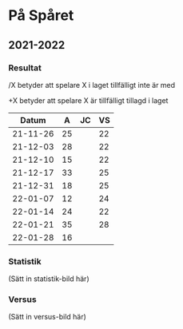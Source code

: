 # På Spåret

## 2021-2022

### Resultat

/X betyder att spelare X i laget tillfälligt inte är med

+X betyder att spelare X är tillfälligt tillagd i laget

Datum    |A |JC|VS|
---------|--|--|--|
21-11-26 |25|  |22|
21-12-03 |28|  |22|
21-12-10 |15|  |22|
21-12-17 |33|  |25|
21-12-31 |18|  |25|
22-01-07 |12|  |24|
22-01-14 |24|  |22|
22-01-21 |35|  |28|
22-01-28 |16|  |  |

### Statistik

(Sätt in statistik-bild här)

### Versus

(Sätt in versus-bild här)
